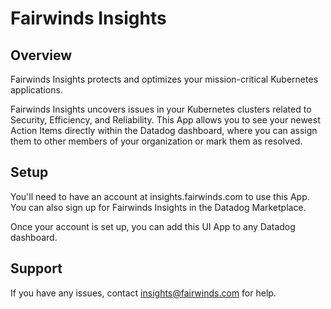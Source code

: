# Fairwinds Insights

## Overview

Fairwinds Insights protects and optimizes your mission-critical Kubernetes applications.

Fairwinds Insights uncovers issues in your Kubernetes clusters related to Security, Efficiency, and Reliability. This App allows you to see your newest Action Items directly within the Datadog dashboard, where you can assign them to other members of your organization or mark them as resolved.

## Setup

You'll need to have an account at insights.fairwinds.com to use this App. You can also sign up for Fairwinds
Insights in the Datadog Marketplace.

Once your account is set up, you can add this UI App to any Datadog dashboard.

## Support
If you have any issues, contact insights@fairwinds.com for help.
